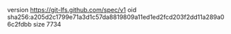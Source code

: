 version https://git-lfs.github.com/spec/v1
oid sha256:a205d2c1799e71a3d1c57da8819809a11ed1ed2fcd203f2dd11a289a06c2fdbb
size 7734
